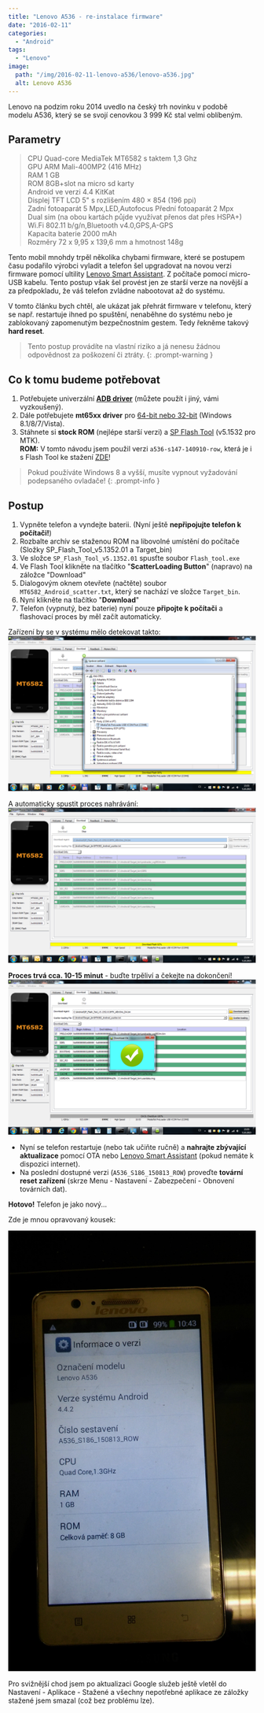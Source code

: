 ```yaml
---
title: "Lenovo A536 - re-instalace firmware"
date: "2016-02-11"
categories: 
  - "Android"
tags: 
  - "Lenovo"
image:
  path: "/img/2016-02-11-lenovo-a536/lenovo-a536.jpg"
  alt: Lenovo A536
---
```


Lenovo na podzim roku 2014 uvedlo na český trh novinku v podobě modelu A536, který se se svojí cenovkou 3 999 Kč stal velmi oblíbeným.

## Parametry

> CPU Quad-core MediaTek MT6582 s taktem 1,3 Ghz <br> 
> GPU ARM Mali-400MP2 (416 MHz) <br>
> RAM 1 GB <br>
> ROM 8GB+slot na micro sd karty <br>
> Android ve verzi 4.4 KitKat <br>
> Displej TFT LCD 5" s rozlišením 480 × 854 (196 ppi) <br>
> Zadní fotoaparát 5 Mpx,LED,Autofocus Přední fotoaparát 2 Mpx <br> 
> Dual sim (na obou kartách půjde využívat přenos dat přes HSPA+) <br>
> Wi.Fi 802.11 b/g/n,Bluetooth v4.0,GPS,A-GPS <br>
> Kapacita baterie 2000 mAh <br>
> Rozměry 72 x 9,95 x 139,6 mm a hmotnost 148g <br>

Tento mobil mnohdy trpěl několika chybami firmware, které se postupem času podařilo výrobci vyladit a telefon šel upgradovat na novou verzi firmware pomocí ultility [Lenovo Smart Assistant](https://support.lenovo.com/cz/cs/products/Phones/A-Series/A536-Smartphone/downloads/DS101291). Z počítače pomocí micro-USB kabelu. Tento postup však šel provést jen ze starší verze na novější a za předpokladu, že váš telefon zvládne nabootovat až do systému.

V tomto článku bych chtěl, ale ukázat jak přehrát firmware v telefonu, který se např. restartuje ihned po spuštění, nenaběhne do systému nebo je zablokovaný zapomenutým bezpečnostním gestem. Tedy řekněme takový **hard reset**.

> Tento postup provádíte na vlastní riziko a já nenesu žádnou odpovědnost za poškození či ztráty.
{: .prompt-warning }

## Co k tomu budeme potřebovat

1. Potřebujete univerzální **[ADB driver](https://adb.clockworkmod.com/)** (můžete použít i jiný, vámi vyzkoušený).
2. Dále potřebujete **mt65xx driver** pro [64-bit nebo 32-bit](https://gsmusbdrivers.com/download/mediatek-mt65xx-preloader-vcom-driver/) (Windows 8.1/8/7/Vista).
3. Stáhnete si **stock ROM** (nejlépe starší verzi) a [SP Flash Tool](https://spflashtool.com/) (v5.1532 pro MTK). <br>
**ROM:** V tomto návodu jsem použil verzi `a536-s147-140910-row`, která je i s Flash Tool ke stažení [ZDE](https://ulozto.cz/xJ6XFPKp/lenovo-a536-s147-140910-row-rar)!

> Pokud používáte Windows 8 a vyšší, musíte vypnout vyžadování podepsaného ovladače!
{: .prompt-info }

## Postup

1. Vypněte telefon a vyndejte baterii. (Nyní ještě **nepřipojujte telefon k počítači!**)
2. Rozbalte archív se staženou ROM na libovolné umístění do počítače (Složky SP_Flash_Tool_v5.1352.01 a Target_bin)
3. Ve složce `SP_Flash_Tool_v5.1352.01` spusťte soubor `Flash_tool.exe`
4. Ve Flash Tool klikněte na tlačítko "**ScatterLoading Button**" (napravo) na záložce "Download"
5. Dialogovým oknem otevřete (načtěte) soubor `MT6582_Android_scatter.txt`, který se nachází ve složce `Target_bin`.
6. Nyní klikněte na tlačítko "**Download**"
7. Telefon (vypnutý, bez baterie) nyní pouze **připojte k počítači** a flashovací proces by měl začít automaticky.

Zařízení by se v systému mělo detekovat takto: 
![4ELlwmw](/img/2016-02-11-lenovo-a536/4ELlwmw.png)

A automaticky spustit proces nahrávání: 
![1u4wzNk](/img/2016-02-11-lenovo-a536/1u4wzNk.png)

**Proces trvá cca. 10-15 minut** - buďte trpěliví a čekejte na dokončení! 
![s7zLktq](/img/2016-02-11-lenovo-a536/s7zLktq.png)

- Nyní se telefon restartuje (nebo tak učiňte ručně) a **nahrajte zbývající aktualizace** pomocí OTA nebo [Lenovo Smart Assistant](https://support.lenovo.com/cz/cs/products/Phones/A-Series/A536-Smartphone/downloads/DS101291) (pokud nemáte k dispozici internet).
- Na poslední dostupné verzi (`A536_S186_150813_ROW`) proveďte **tovární reset zařízení** (skrze Menu - Nastavení - Zabezpečení - Obnovení továrních dat).

**Hotovo!** Telefon je jako nový...

Zde je mnou opravovaný kousek:

![SswkwCz](/img/2016-02-11-lenovo-a536/SswkwCz.jpg)

Pro svižnější chod jsem po aktualizaci Google služeb ještě vletěl do Nastavení - Aplikace - Stažené a všechny nepotřebné aplikace ze záložky stažené jsem smazal (což bez problému lze).